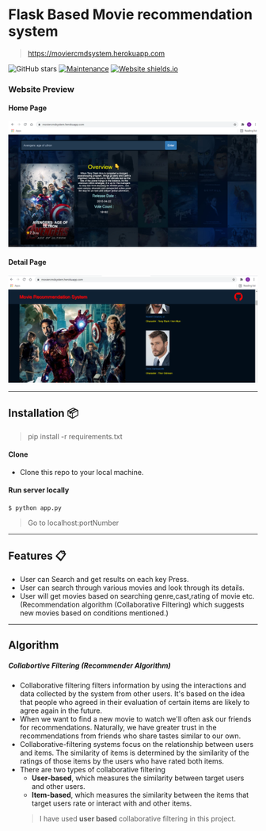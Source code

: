 # Flask Based Movie recommendation system
> https://moviercmdsystem.herokuapp.com

![GitHub stars](https://img.shields.io/github/stars/rajaprerak/movie_recommender) 
[![Maintenance](https://img.shields.io/badge/maintained-yes-green.svg)](https://github.com/rajaprerak/movie_recommender/commits/master)
[![Website shields.io](https://img.shields.io/badge/website-up-yellow)](https://moviercmdsystem.herokuapp.com/)

### Website Preview
#### Home Page
<img src="mrs-2.png" width="900">

#### Detail Page
<img src="mrs-1.png" width="900">

----

## Installation 📦

>pip install -r requirements.txt

#### Clone

- Clone this repo to your local machine.

#### Run server locally

```shell
$ python app.py
```
> Go to localhost:portNumber

---
## Features 📋
* User can Search and get results on each key Press.
* User can search through various movies and look through its details.
* User will get movies based on searching genre,cast,rating of movie etc. (Recommendation algorithm (Collaborative Filtering) which suggests new movies based on conditions mentioned.)
---

## Algorithm
##### Collabortive Filtering (Recommender Algorithm)
* Collaborative filtering filters information by using the interactions and data collected by the system from other users. It's based on the idea that people who agreed in their evaluation of certain items are likely to agree again in the future.
* When we want to find a new movie to watch we'll often ask our friends for recommendations. Naturally, we have greater trust in the recommendations from friends who share tastes similar to our own.
* Collaborative-filtering systems focus on the relationship between users and items. The similarity of items is determined by the similarity of the ratings of those items by the users who have rated both items.
* There are two types of collaborative filtering
    * **User-based**, which measures the similarity between target users and other users.
    * **Item-based**, which measures the similarity between the items that target users rate or interact with and other items.
    > I have used **user based** collaborative filtering in this project.
     
